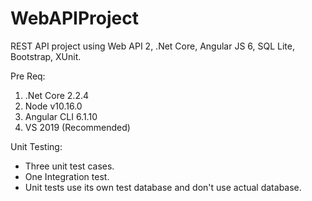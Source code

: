 # WebAPIProject
REST API project using Web API 2, .Net Core, Angular JS 6, SQL Lite, Bootstrap, XUnit.

Pre Req:
1. .Net Core 2.2.4 
2. Node v10.16.0
3. Angular CLI 6.1.10
4. VS 2019 (Recommended)

Unit Testing:
- Three unit test cases.
- One Integration test.
- Unit tests use its own test database and don't use actual database.
